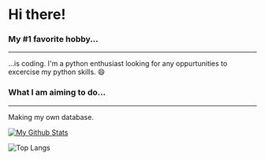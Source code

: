 # Hi there!

### My #1 favorite hobby...
----------------------------
...is coding. I'm a python enthusiast looking for any oppurtunities to excercise my python skills. :smile:

### What I am aiming to do...
-----------------------------
Making my own database.

[![My Github Stats](https://github-readme-stats.vercel.app/api?username=shaunikm&count_private=true&hide=stars&theme=algolia)](https://github.com/anuraghazra/github-readme-stats)

![Top Langs](https://github-readme-stats.vercel.app/api/top-langs/?username=shaunikm&layout=compact&theme=algolia)
